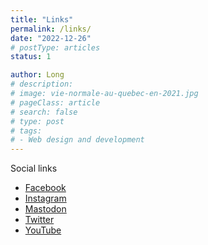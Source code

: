 ```yaml
---
title: "Links"
permalink: /links/
date: "2022-12-26"
# postType: articles
status: 1

author: Long
# description:
# image: vie-normale-au-quebec-en-2021.jpg
# pageClass: article
# search: false
# type: post
# tags:
# - Web design and development
---
```


Social links
- <a target="_blank" class="social-link" href="https://fb.com/longzerodesign" rel="me">Facebook</a>
- <a target="_blank" class="social-link" href="https://instagram.com/longzero" rel="me">Instagram</a>
- <a target="_blank" class="social-link social-link--mastodon" href="https://mastodon.world/@longzero" rel="me">Mastodon</a>
- <a target="_blank" class="social-link" href="https://twitter.com/longzero" rel="me">Twitter</a>
- <a target="_blank" class="social-link" href="https://youtube.com/longzero" rel="me">YouTube</a>

